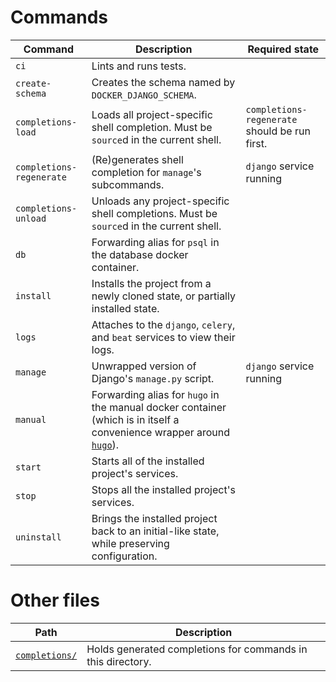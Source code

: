 # Commands

Command | Description | Required state
-|-|-
`ci` | Lints and runs tests.
`create-schema` | Creates the schema named by `DOCKER_DJANGO_SCHEMA`.
`completions-load` | Loads all project-specific shell completion.  Must be `source`d in the current shell. | `completions-regenerate` should be run first.
`completions-regenerate` | (Re)generates shell completion for `manage`'s subcommands. | `django` service running
`completions-unload` | Unloads any project-specific shell completions.  Must be `source`d in the current shell.
`db` | Forwarding alias for `psql` in the database docker container.
`install` | Installs the project from a newly cloned state, or partially installed state.
`logs` | Attaches to the `django`, `celery`, and `beat` services to view their logs.
`manage` | Unwrapped version of Django's `manage.py` script. | `django` service running
`manual` | Forwarding alias for `hugo` in the manual docker container (which is in itself a convenience wrapper around [`hugo`](https://gohugo.io/)).
`start` | Starts all of the installed project's services.
`stop` | Stops all the installed project's services.
`uninstall` | Brings the installed project back to an initial-like state, while preserving configuration.

# Other files

Path | Description
-|-
[`completions/`](completions/) | Holds generated completions for commands in this directory.
